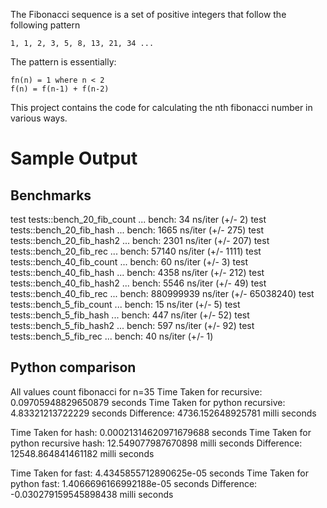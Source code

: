The Fibonacci sequence is a set of positive integers that follow the following
pattern

    1, 1, 2, 3, 5, 8, 13, 21, 34 ...

The pattern is essentially:

    fn(n) = 1 where n < 2
    f(n) = f(n-1) + f(n-2)

This project contains the code for calculating the nth fibonacci number in
various ways.

# Sample Output

## Benchmarks

test tests::bench_20_fib_count ... bench:        34 ns/iter (+/- 2)
test tests::bench_20_fib_hash  ... bench:      1665 ns/iter (+/- 275)
test tests::bench_20_fib_hash2 ... bench:      2301 ns/iter (+/- 207)
test tests::bench_20_fib_rec   ... bench:     57140 ns/iter (+/- 1111)
test tests::bench_40_fib_count ... bench:        60 ns/iter (+/- 3)
test tests::bench_40_fib_hash  ... bench:      4358 ns/iter (+/- 212)
test tests::bench_40_fib_hash2 ... bench:      5546 ns/iter (+/- 49)
test tests::bench_40_fib_rec   ... bench: 880999939 ns/iter (+/- 65038240)
test tests::bench_5_fib_count  ... bench:        15 ns/iter (+/- 5)
test tests::bench_5_fib_hash   ... bench:       447 ns/iter (+/- 52)
test tests::bench_5_fib_hash2  ... bench:       597 ns/iter (+/- 92)
test tests::bench_5_fib_rec    ... bench:        40 ns/iter (+/- 1)

## Python comparison

All values count fibonacci for n=35
Time Taken for recursive: 0.09705948829650879 seconds
Time Taken for python recursive: 4.83321213722229 seconds
Difference: 4736.152648925781 milli seconds

Time Taken for hash: 0.00021314620971679688 seconds
Time Taken for python recursive hash: 12.549077987670898 milli seconds
Difference: 12548.864841461182 milli seconds

Time Taken for fast: 4.4345855712890625e-05 seconds
Time Taken for python fast: 1.4066696166992188e-05 seconds
Difference: -0.030279159545898438 milli seconds
